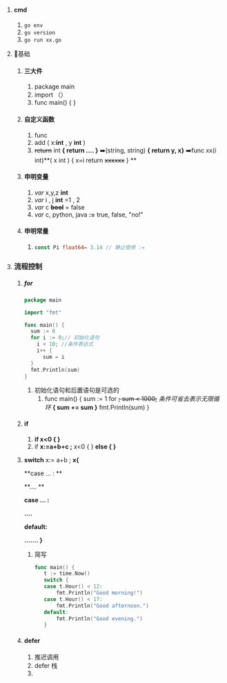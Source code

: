 1. #### cmd

   1. `go env`
   2. `go version`
   3. `go run xx.go`

2. :athletic_shoe:基础

   1. #### 三大件

      1. package main
      2. import （）
      3. func main() {           }

   2. #### 自定义函数

      1. func 
      2. add ( x:**int** , y **int**  )
      3. ~~return~~  int     **{   return ....    }**     :arrow_right:(string, string) **{  return y, x}**  :arrow_right:func xx(i int)**( x int ) { x=i return     ~~xxxxxx~~    } **

   3. #### 申明变量

      1. *var* x,y,z **int**
      2. *var* i , j **int** =1 , 2
      3. *var* c **~~bool~~**  =  false
      4. *var* c, python, java **:=** true, false, "no!"

   4. #### 申明常量

      1. ```go
         const Pi float64= 3.14 // 静止使用 :=
         ```

3. ### 流程控制

   1. ##### for

      ```go
      package main
      
      import "fmt"
      
      func main() {
      	sum := 0 
      	for i := 0;// 初始化语句 
          i < 10; //条件表达式
          i++ {
      		sum = i
      	}
      	fmt.Println(sum)
      }
      
      ```

      1. 初始化语句和后置语句是可选的
         1. func main() {
            	sum := 1
            	for  ~~; sum < 1000;~~ *条件可省去表示无限循环*      **{
            		sum += sum
            	}**
            	fmt.Println(sum)
            }

   2. #### if

      1. **if x<0 { }**
      2.  if **x:=a+b+c ;** x<0  {  } **else {  }**

   3. **switch** x:= a+b ; **x{**

       **case ... : **

      **.... **

      **case ... :**

      **....**

      **default:**

      **....... }**

      1. 简写

         ```go
         func main() {
         	t := time.Now()
         	switch {
         	case t.Hour() < 12:
         		fmt.Println("Good morning!")
         	case t.Hour() < 17:
         		fmt.Println("Good afternoon.")
         	default:
         		fmt.Println("Good evening.")
         	}
         ```

   4. #### defer

      1. 推迟调用
      2. defer 栈
      3. 

      

      

      